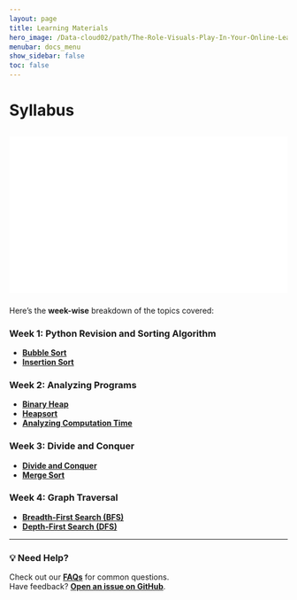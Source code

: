 ```yaml
---
layout: page
title: Learning Materials
hero_image: /Data-cloud02/path/The-Role-Visuals-Play-In-Your-Online-Learning-Material.jpg
menubar: docs_menu
show_sidebar: false
toc: false
---
```


# Syllabus

![Syllabus Image](https://github.com/ADBMS620/Data-cloud02/blob/master/image/Syllabus.gif?raw=true)
---

Here’s the **week-wise** breakdown of the topics covered:

### Week 1: Python Revision and Sorting Algorithm

-  **[Bubble Sort](/Data-cloud02/docs/week-1/bubble-sort)**
- **[Insertion Sort](/Data-cloud02/docs/week-1/insertion-sort)**

### Week 2: Analyzing Programs

- **[Binary Heap](/Data-cloud02/docs/week-2/BinaryHeap)**
- **[Heapsort](/Data-cloud02/docs/week-2/Heapsort)**
- **[Analyzing Computation Time](/docs/week-2/analysing-computation-time/)**

### Week 3: Divide and Conquer

- **[Divide and Conquer](/docs/week-3/divide-and-conquer/)**
- **[Merge Sort](/docs/week-3/merge-sort/)**

### Week 4: Graph Traversal

- **[Breadth-First Search (BFS)](/Data-cloud02/docs/week-4/BFS)**
- **[Depth-First Search (DFS)](/Data-cloud02/docs/week-4/DFS)**

---

### 💡 Need Help?
Check out our **[FAQs](/docs/faqs/)** for common questions.  
Have feedback? **[Open an issue on GitHub](https://github.com/Data-cloud02/data-cloud/issues)**.  

